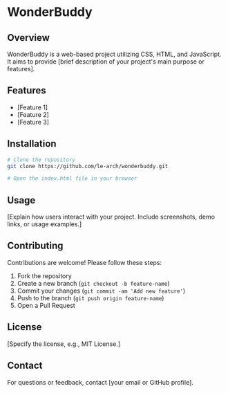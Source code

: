 # WonderBuddy

## Overview
WonderBuddy is a web-based project utilizing CSS, HTML, and JavaScript. It aims to provide [brief description of your project's main purpose or features].

## Features
- [Feature 1]
- [Feature 2]
- [Feature 3]

## Installation

```bash
# Clone the repository
git clone https://github.com/le-arch/wonderbuddy.git

# Open the index.html file in your browser
```

## Usage
[Explain how users interact with your project. Include screenshots, demo links, or usage examples.]

## Contributing
Contributions are welcome! Please follow these steps:
1. Fork the repository
2. Create a new branch (`git checkout -b feature-name`)
3. Commit your changes (`git commit -am 'Add new feature'`)
4. Push to the branch (`git push origin feature-name`)
5. Open a Pull Request

## License
[Specify the license, e.g., MIT License.]

## Contact
For questions or feedback, contact [your email or GitHub profile].